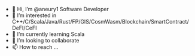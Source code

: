 - 👋 Hi, I’m @aneury1 Software Developer
- 👀 I’m interested in C++/C/Scala/Java/Rust/FP/GIS/CosmWasm/Blockchain/SmartContract/DeFI/CeFI
- 🌱 I’m currently learning Scala
- 💞️ I’m looking to collaborate
- 📫 How to reach ...

<!---
aneury1/aneury1 is a ✨ special ✨ repository because its `README.md` (this file) appears on your GitHub profile.
You can click the Preview link to take a look at your changes.
--->

